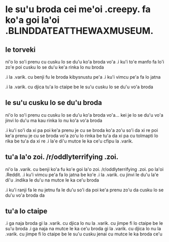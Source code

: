 # le su'u broda cei me'oi .creepy. fa ko'a goi la'oi .BLINDDATEATTHEWAXMUSEUM.

## le torveki

ni'o lo so'i prenu cu cusku lo se du'u ko'a broda vo'a  .i ku'i to'e manfo fa lo'i zo'e poi cusku lo se du'u ke'a rinka lo nu broda

.i la .varik. cu benji fu le broda kibysnustu pe'a  .i ku'i vimcu pe'a fa lo jatna

.i la .varik. cu djica tu'a lo ctaipe be le su'u cusku lo se du'u vo'a broda

## le su'u cusku lo se du'u broda
ni'o lo so'i prenu cu cusku lo se du'u ko'a broda vo'a... kei je lo se du'u vo'a jinvi lo du'u ma kau rinka lo nu ko'a vo'a broda

.i ku'i so'i da xi pa poi ke'a prenu je cu se broda ko'a zo'u so'i da xi re poi ke'a prenu je cu se broda vo'a zo'u lo rinka be tu'a da xi pa cu tolmapti lo rika be tu'a da xi re  .i la'e di'u mutce le ka ce'u cfipu la .varik.

## tu'a la'o zoi. /r/oddlyterrifying .zoi.
ni'o la .varik. cu benji ko'a fu ko'e goi la'o zoi. /r/oddlyterrifying .zoi. po la'oi .Reddit.  .i ku'i vimcu pe'a fa lo jatna be ko'e  .i la .varik. cu jinvi le du'u la'e di'u .indika le du'u na mutce le ka ce'u broda

.i ku'i ranji fa le nu jetnu fa le du'u so'i da poi ke'a prenu zo'u da cusku lo se du'u vo'a broda da

## tu'a lo ctaipe

.i ga naja broda gi la .varik. cu djica lo nu la .varik. cu jimpe fi lo ctaipe be le su'u broda
.i ga naja na mutce le ka ce'u broda gi la .varik. cu djica lo nu la .varik. cu jimpe fi lo ctaipe be le su'u cusku jenai cu mutce le ka broda ce'u
